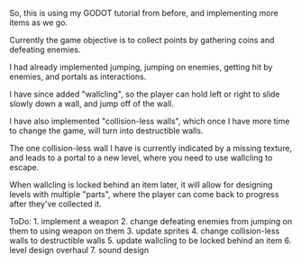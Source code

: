 So, this is using my GODOT tutorial from before, and implementing more items as we go.

Currently the game objective is to collect points by gathering coins and defeating enemies.

I had already implemented jumping, jumping on enemies, getting hit by enemies, and portals as interactions.

I have since added "wallcling", so the player can hold left or right to slide slowly down a wall, and jump off of the wall.

I have also implemented "collision-less walls", which once I have more time to change the game, will turn into destructible walls.

The one collision-less wall I have is currently indicated by a missing texture, and leads to a portal to a new level, where you need to use wallcling to escape.

When wallcling is locked behind an item later, it will allow for designing levels with multiple "parts", where the player can come back to progress after they've collected it.

ToDo: 
	1. implement a weapon
	2. change defeating enemies from jumping on them to using weapon on them
	3. update sprites
	4. change collision-less walls to destructible walls
	5. update wallcling to be locked behind an item
	6. level design overhaul
	7. sound design
